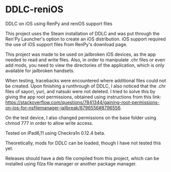 # DDLC-reniOS
DDLC on iOS using RenPy and reniOS support files

This project uses the Steam installation of DDLC and was put through the Ren'Py Launcher's option to create an iOS distribution. iOS support required the use of iOS support files from RenPy's download page. 

This project was made to be used on jailbroken iOS devices, as the app needed to read and write files. Also, in order to manipulate .chr files or even add mods, you need to view the directories of the application, which is only available for jailbroken handsets.

When testing, tracebacks were encountered where additional files could not be created. Upon finishing a runthrough of DDLC, I also noticed that the .chr files of sayori, yuri, and natsuki were not deleted. I tried to solve this by giving the app root permissions, obtained using instructions from this link: https://stackoverflow.com/questions/7841344/gaining-root-permissions-on-ios-for-nsfilemanager-jailbreak/8796556#8796556.

On the test device, I also changed permissions on the base folder using chmod 777 in order to allow write access. 

Tested on iPad6,11 using Checkra1n 0.12.4 beta.

Theoretically, mods for DDLC can be loaded, though I have not tested this yet.

Releases should have a deb file compiled from this project, which can be installed using filza file manager or another package manager.

